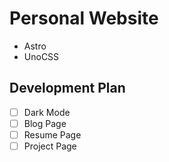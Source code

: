 # Personal Website 

- Astro
- UnoCSS

## Development Plan
- [ ] Dark Mode
- [ ] Blog Page
- [ ] Resume Page
- [ ] Project Page
